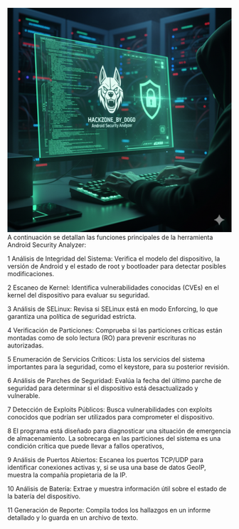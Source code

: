 ![image_alt](https://github.com/DogoTalei/AndroidSecurityAnalyzer-/blob/c9a34d45a975054fb8a6c798692abf10ac60a628/dogo.png)
A continuación se detallan las funciones principales de la herramienta Android Security Analyzer:

1 Análisis de Integridad del Sistema: Verifica el modelo del dispositivo, la versión de Android y el estado de root y bootloader para detectar posibles modificaciones.

2 Escaneo de Kernel: Identifica vulnerabilidades conocidas (CVEs) en el kernel del dispositivo para evaluar su seguridad.

3 Análisis de SELinux: Revisa si SELinux está en modo Enforcing, lo que garantiza una política de seguridad estricta.

4 Verificación de Particiones: Comprueba si las particiones críticas están montadas como de solo lectura (RO) para prevenir escrituras no autorizadas.

5 Enumeración de Servicios Críticos: Lista los servicios del sistema importantes para la seguridad, como el keystore, para su posterior revisión.

6 Análisis de Parches de Seguridad: Evalúa la fecha del último parche de seguridad para determinar si el dispositivo está desactualizado y vulnerable.

7 Detección de Exploits Públicos: Busca vulnerabilidades con exploits conocidos que podrían ser utilizados para comprometer el dispositivo.

8 El programa está diseñado para diagnosticar una situación de emergencia de almacenamiento. La sobrecarga en las particiones del sistema es una condición crítica que puede llevar a fallos operativos,

9 Análisis de Puertos Abiertos: Escanea los puertos TCP/UDP para identificar conexiones activas y, si se usa una base de datos GeoIP, muestra la compañía propietaria de la IP.

10 Análisis de Batería: Extrae y muestra información útil sobre el estado de la batería del dispositivo.

11 Generación de Reporte: Compila todos los hallazgos en un informe detallado y lo guarda en un archivo de texto.
